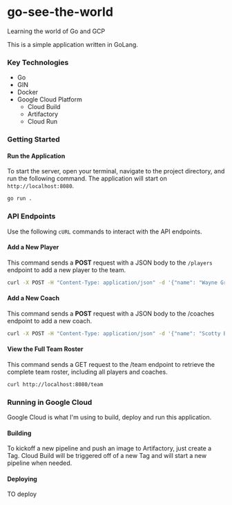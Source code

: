 # go-see-the-world
Learning the world of Go and GCP

This is a simple application written in GoLang.

### Key Technologies

- Go
- GIN
- Docker
- Google Cloud Platform
  - Cloud Build
  - Artifactory
  - Cloud Run

### Getting Started

#### Run the Application

To start the server, open your terminal, navigate to the project directory, and run the following command. The application will start on `http://localhost:8080`.

```bash
go run .
```

### API Endpoints

Use the following `cURL` commands to interact with the API endpoints.

#### Add a New Player

This command sends a **POST** request with a JSON body to the `/players` endpoint to add a new player to the team.

```bash
curl -X POST -H "Content-Type: application/json" -d '{"name": "Wayne Gretzky", "position": "Center"}' http://localhost:8080/players
```

#### Add a New Coach

This command sends a **POST** request with a JSON body to the /coaches endpoint to add a new coach.

```bash
curl -X POST -H "Content-Type: application/json" -d '{"name": "Scotty Bowman", "position": "Head Coach"}' http://localhost:8080/coaches
```

#### View the Full Team Roster

This command sends a GET request to the /team endpoint to retrieve the complete team roster, including all players and coaches.

```bash
curl http://localhost:8080/team
```

### Running in Google Cloud

Google Cloud is what I'm using to build, deploy and run this application.

#### Building

To kickoff a new pipeline and push an image to Artifactory, just create a Tag. Cloud Build will be triggered off of 
a new Tag and will start a new pipeline when needed.

#### Deploying

TO deploy

